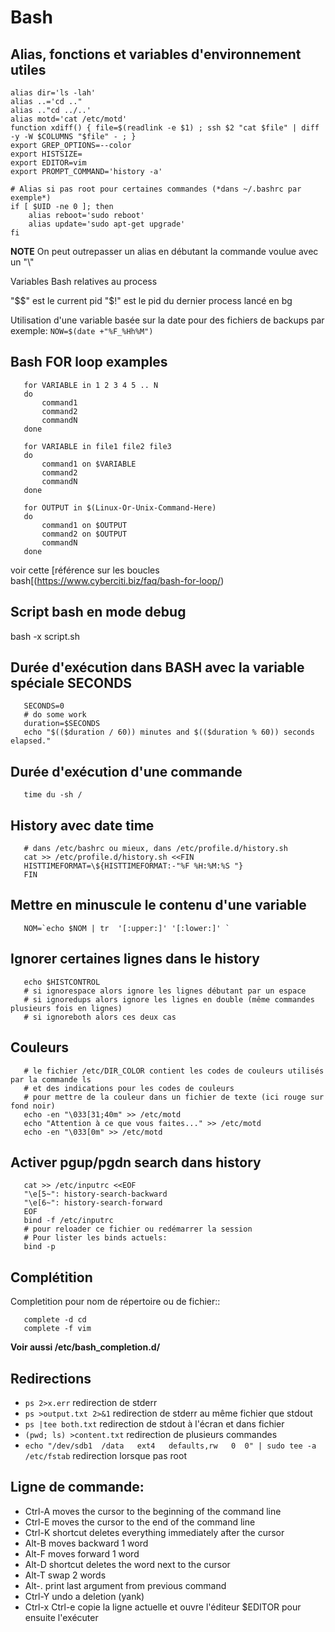 # Bash

## Alias, fonctions et variables d'environnement utiles

```
alias dir='ls -lah'
alias ..='cd .."
alias .."cd ../..'
alias motd='cat /etc/motd'
function xdiff() { file=$(readlink -e $1) ; ssh $2 "cat $file" | diff -y -W $COLUMNS "$file" - ; }
export GREP_OPTIONS=--color
export HISTSIZE=
export EDITOR=vim
export PROMPT_COMMAND='history -a'

# Alias si pas root pour certaines commandes (*dans ~/.bashrc par exemple*)
if [ $UID -ne 0 ]; then
    alias reboot='sudo reboot'
    alias update='sudo apt-get upgrade'
fi
```

**NOTE**
   On peut outrepasser un alias en débutant la commande voulue avec un "\\\"
   
Variables Bash relatives au process

   "$$" est le current pid 
   "$!" est le pid du dernier process lancé en bg
   
   
Utilisation d'une variable basée sur la date pour des fichiers de backups par exemple:
`NOW=$(date +"%F_%Hh%M")`

## Bash FOR loop examples
```
   for VARIABLE in 1 2 3 4 5 .. N
   do
	   command1
	   command2
	   commandN
   done

   for VARIABLE in file1 file2 file3
   do
	   command1 on $VARIABLE
	   command2
	   commandN
   done

   for OUTPUT in $(Linux-Or-Unix-Command-Here)
   do
	   command1 on $OUTPUT
	   command2 on $OUTPUT
	   commandN
   done
```
voir cette [référence sur les boucles bash[(https://www.cyberciti.biz/faq/bash-for-loop/)

## Script bash en mode debug

   bash -x script.sh

## Durée d'exécution dans BASH avec la variable spéciale SECONDS
```
   SECONDS=0
   # do some work
   duration=$SECONDS
   echo "$(($duration / 60)) minutes and $(($duration % 60)) seconds elapsed."
```
## Durée d'exécution d'une commande
```
   time du -sh /
```
## History avec date time
```
   # dans /etc/bashrc ou mieux, dans /etc/profile.d/history.sh
   cat >> /etc/profile.d/history.sh <<FIN
   HISTTIMEFORMAT=\${HISTTIMEFORMAT:-"%F %H:%M:%S "}
   FIN
```
## Mettre en minuscule le contenu d'une variable
```
   NOM=`echo $NOM | tr  '[:upper:]' '[:lower:]' `
```
## Ignorer certaines lignes dans le history
```
   echo $HISTCONTROL
   # si ignorespace alors ignore les lignes débutant par un espace
   # si ignoredups alors ignore les lignes en double (même commandes plusieurs fois en lignes)
   # si ignoreboth alors ces deux cas
```
## Couleurs
```
   # le fichier /etc/DIR_COLOR contient les codes de couleurs utilisés par la commande ls 
   # et des indications pour les codes de couleurs
   # pour mettre de la couleur dans un fichier de texte (ici rouge sur fond noir)
   echo -en "\033[31;40m" >> /etc/motd
   echo "Attention à ce que vous faites..." >> /etc/motd
   echo -en "\033[0m" >> /etc/motd
```
## Activer pgup/pgdn search dans history
```
   cat >> /etc/inputrc <<EOF
   "\e[5~": history-search-backward
   "\e[6~": history-search-forward
   EOF
   bind -f /etc/inputrc
   # pour reloader ce fichier ou redémarrer la session
   # Pour lister les binds actuels:
   bind -p
```
## Complétition

Completition pour nom de répertoire ou de fichier::
```
   complete -d cd
   complete -f vim
```
**Voir aussi /etc/bash_completion.d/**

## Redirections

* ``ps 2>x.err`` redirection de stderr
* ``ps >output.txt 2>&1`` redirection de stderr au même fichier que stdout
* ``ps |tee both.txt`` redirection de stdout à l'écran et dans fichier
* ``(pwd; ls) >content.txt`` redirection de plusieurs commandes
* ``echo "/dev/sdb1  /data   ext4   defaults,rw   0  0" | sudo tee -a /etc/fstab`` redirection lorsque pas root

## Ligne de commande:

* Ctrl-A moves the cursor to the beginning of the command line
* Ctrl-E moves the cursor to the end of the command line
* Ctrl-K shortcut deletes everything immediately after the cursor
* Alt-B moves backward 1 word
* Alt-F moves forward 1 word
* Alt-D shortcut deletes the word next to the cursor
* Alt-T swap 2 words
* Alt-. print last argument from previous command
* Ctrl-Y undo a deletion  (yank)
* Ctrl-x Ctrl-e copie la ligne actuelle et ouvre l'éditeur $EDITOR pour ensuite l'exécuter

